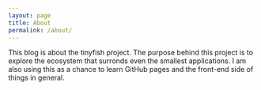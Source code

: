 ```yaml
---
layout: page
title: About
permalink: /about/
---
```


This blog is about the tinyfish project.  The purpose behind this project is to explore the ecosystem that surronds even the smallest applications. I am also using this as a chance to learn GitHub pages and the front-end side of things in general.
